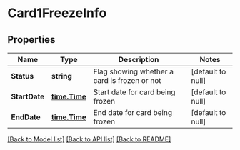 # Card1FreezeInfo

## Properties
Name | Type | Description | Notes
------------ | ------------- | ------------- | -------------
**Status** | **string** | Flag showing whether a card is frozen or not | [default to null]
**StartDate** | [**time.Time**](time.Time.md) | Start date for card being frozen | [default to null]
**EndDate** | [**time.Time**](time.Time.md) | End date for card being frozen | [default to null]

[[Back to Model list]](../README.md#documentation-for-models) [[Back to API list]](../README.md#documentation-for-api-endpoints) [[Back to README]](../README.md)

